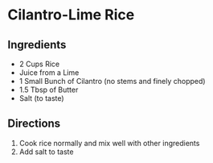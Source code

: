 # Cilantro-Lime Rice
## Ingredients
* 2 Cups Rice
* Juice from a Lime
* 1 Small Bunch of Cilantro (no stems and finely chopped)
* 1.5 Tbsp of Butter
* Salt (to taste)

## Directions
1. Cook rice normally and mix well with other ingredients
2. Add salt to taste
